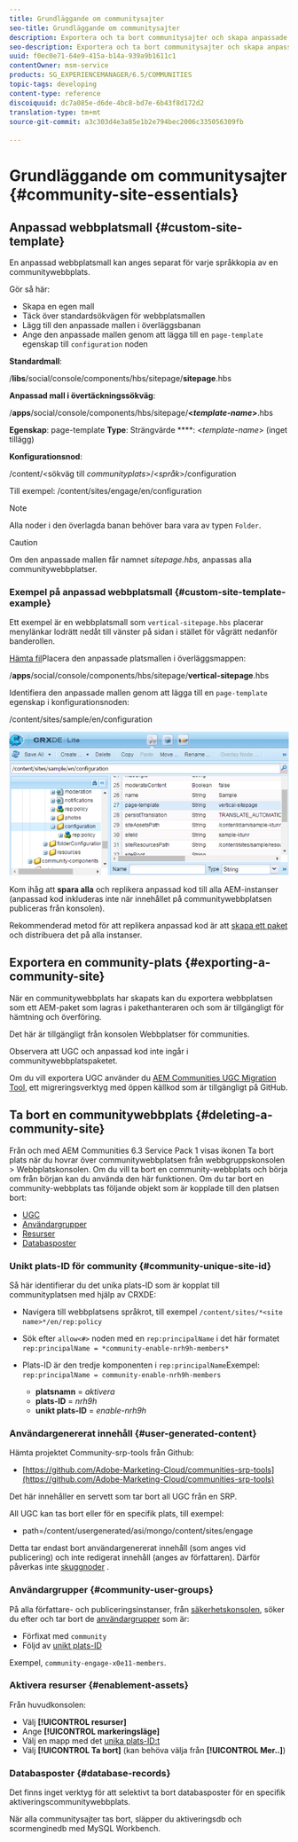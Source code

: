```yaml
---
title: Grundläggande om communitysajter
seo-title: Grundläggande om communitysajter
description: Exportera och ta bort communitysajter och skapa anpassade webbplatsmallar
seo-description: Exportera och ta bort communitysajter och skapa anpassade webbplatsmallar
uuid: f0ec0e71-64e9-415a-b14a-939a9b1611c1
contentOwner: msm-service
products: SG_EXPERIENCEMANAGER/6.5/COMMUNITIES
topic-tags: developing
content-type: reference
discoiquuid: dc7a085e-d6de-4bc8-bd7e-6b43f8d172d2
translation-type: tm+mt
source-git-commit: a3c303d4e3a85e1b2e794bec2006c335056309fb

---
```



# Grundläggande om communitysajter {#community-site-essentials}

## Anpassad webbplatsmall {#custom-site-template}

En anpassad webbplatsmall kan anges separat för varje språkkopia av en communitywebbplats.

Gör så här:

* Skapa en egen mall
* Täck över standardsökvägen för webbplatsmallen
* Lägg till den anpassade mallen i överläggsbanan
* Ange den anpassade mallen genom att lägga till en `page-template` egenskap till `configuration` noden

**Standardmall**:

/**libs**/social/console/components/hbs/sitepage/**sitepage**.hbs

**Anpassad mall i övertäckningssökväg**:

/**apps**/social/console/components/hbs/sitepage/**&lt;*template-name*>**.hbs

**Egenskap**: page-template **Type**: Strängvärde ****: &lt;*template-name*> (inget tillägg)

**Konfigurationsnod**:

/content/&lt;sökväg till *communityplats*>/&lt;*språk*>/configuration

Till exempel: /content/sites/engage/en/configuration

>[!NOTE]
>
>Alla noder i den överlagda banan behöver bara vara av typen `Folder`.

>[!CAUTION]
>
>Om den anpassade mallen får namnet *sitepage.hbs,* anpassas alla communitywebbplatser.

### Exempel på anpassad webbplatsmall {#custom-site-template-example}

Ett exempel är en webbplatsmall som `vertical-sitepage.hbs` placerar menylänkar lodrätt nedåt till vänster på sidan i stället för vågrätt nedanför banderollen.

[Hämta fil](assets/vertical-sitepage.hbs)Placera den anpassade platsmallen i överläggsmappen:

/**apps**/social/console/components/hbs/sitepage/**vertical-sitepage**.hbs

Identifiera den anpassade mallen genom att lägga till en `page-template` egenskap i konfigurationsnoden:

/content/sites/sample/en/configuration

![chlimage_1-80](assets/chlimage_1-80.png)

Kom ihåg att **spara alla** och replikera anpassad kod till alla AEM-instanser (anpassad kod inkluderas inte när innehållet på communitywebbplatsen publiceras från konsolen).

Rekommenderad metod för att replikera anpassad kod är att [skapa ett paket](../../help/sites-administering/package-manager.md#creating-a-new-package) och distribuera det på alla instanser.

## Exportera en community-plats {#exporting-a-community-site}

När en communitywebbplats har skapats kan du exportera webbplatsen som ett AEM-paket som lagras i pakethanteraren och som är tillgängligt för hämtning och överföring.

Det här är tillgängligt från konsolen [](sites-console.md#exporting-the-site)Webbplatser för communities.

Observera att UGC och anpassad kod inte ingår i communitywebbplatspaketet.

Om du vill exportera UGC använder du [AEM Communities UGC Migration Tool](https://github.com/Adobe-Marketing-Cloud/communities-ugc-migration), ett migreringsverktyg med öppen källkod som är tillgängligt på GitHub.

## Ta bort en communitywebbplats {#deleting-a-community-site}

Från och med AEM Communities 6.3 Service Pack 1 visas ikonen Ta bort plats när du hovrar över communitywebbplatsen från webbgruppskonsolen > Webbplatskonsolen. Om du vill ta bort en community-webbplats och börja om från början kan du använda den här funktionen. Om du tar bort en community-webbplats tas följande objekt som är kopplade till den platsen bort:

* [UGC](#user-generated-content)
* [Användargrupper](#community-user-groups)
* [Resurser](#enablement-assets)
* [Databasposter](#database-records)

### Unikt plats-ID för community {#community-unique-site-id}

Så här identifierar du det unika plats-ID som är kopplat till communityplatsen med hjälp av CRXDE:

* Navigera till webbplatsens språkrot, till exempel `/content/sites/*<site name>*/en/rep:policy`

* Sök efter `allow<#>` noden med en `rep:principalName` i det här formatet `rep:principalName = *community-enable-nrh9h-members*`

* Plats-ID är den tredje komponenten i `rep:principalName`Exempel: `rep:principalName = community-enable-nrh9h-members`

   * **platsnamn** = *aktivera*
   * **plats-ID** = *nrh9h*
   * **unikt plats-ID** = *enable-nrh9h*

### Användargenererat innehåll {#user-generated-content}

Hämta projektet Community-srp-tools från Github:

* [https://github.com/Adobe-Marketing-Cloud/communities-srp-tools](https://github.com/Adobe-Marketing-Cloud/communities-srp-tools)

Det här innehåller en servett som tar bort all UGC från en SRP.

All UGC kan tas bort eller för en specifik plats, till exempel:

* path=/content/usergenerated/asi/mongo/content/sites/engage

Detta tar endast bort användargenererat innehåll (som anges vid publicering) och inte redigerat innehåll (anges av författaren). Därför påverkas inte [skuggnoder](srp.md#shadownodes) .

### Användargrupper {#community-user-groups}

På alla författare- och publiceringsinstanser, från [säkerhetskonsolen](../../help/sites-administering/security.md), söker du efter och tar bort de [användargrupper](users.md) som är:

* Förfixat med `community`
* Följd av [unikt plats-ID](#community-unique-site-id)

Exempel, `community-engage-x0e11-members`.

### Aktivera resurser {#enablement-assets}

Från huvudkonsolen:

* Välj **[!UICONTROL resurser]**
* Ange **[!UICONTROL markeringsläge]**
* Välj en mapp med det [unika plats-ID:t](#community-unique-site-id)
* Välj **[!UICONTROL Ta bort]** (kan behöva välja från **[!UICONTROL Mer..]**)

### Databasposter {#database-records}

Det finns inget verktyg för att selektivt ta bort databasposter för en specifik aktiveringscommunitywebbplats.

När alla communitysajter tas bort, släpper du aktiveringsdb och scormenginedb med MySQL Workbench.
